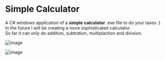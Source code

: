 # Simple Calculator
A *C# windows application* of a **simple calculator** .exe file to do your taxes :)
In the future I will be creating a more sophisticated calculator.\
So far it can only do addition, subtration, multiplaction and division. 

![image](https://user-images.githubusercontent.com/74930417/111020360-dcea4c00-838a-11eb-9c8a-ebd7bf73527a.png)


![image](https://user-images.githubusercontent.com/74930417/111020377-f9868400-838a-11eb-87f2-1c3f18118516.png)
